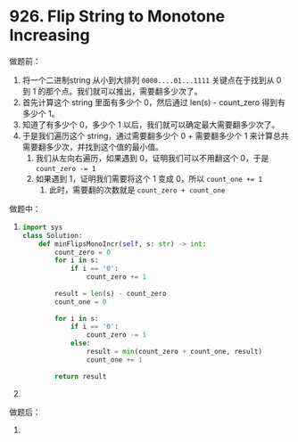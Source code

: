 # 926. Flip String to Monotone Increasing

做题前：

1. 将一个二进制string 从小到大排列 ```0000....01...1111``` 关键点在于找到从 0 到 1 的那个点。我们就可以推出，需要翻多少次了。
1. 首先计算这个 string 里面有多少个 0，然后通过 len(s) - count_zero 得到有多少个 1。
1. 知道了有多少个 0，多少个 1 以后，我们就可以确定最大需要翻多少次了。
4. 于是我们遍历这个 string，通过需要翻多少个 0 + 需要翻多少个 1 来计算总共需要翻多少次，并找到这个值的最小值。
   1. 我们从左向右遍历，如果遇到 0，证明我们可以不用翻这个 0，于是 `count_zero -= 1`
   2. 如果遇到 1，证明我们需要将这个 1 变成 0，所以 `count_one += 1`
      1. 此时，需要翻的次数就是 `count_zero + count_one`


做题中：

1. ```python
   import sys
   class Solution:
       def minFlipsMonoIncr(self, s: str) -> int:
           count_zero = 0
           for i in s:
               if i == '0':
                   count_zero += 1
           
           result = len(s) - count_zero
           count_one = 0
           
           for i in s:
               if i == '0':
                   count_zero -= 1
               else:
                   result = min(count_zero + count_one, result)
                   count_one += 1
               
           return result
   ```

1. 



做题后：

1. 

